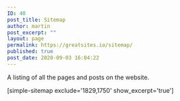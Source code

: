 ```yaml
---
ID: 40
post_title: Sitemap
author: martin
post_excerpt: ""
layout: page
permalink: https://greatsites.io/sitemap/
published: true
post_date: 2020-09-03 16:04:22
---
```

<!-- wp:paragraph -->
<p>A listing of all the pages and posts on the website. </p>
<!-- /wp:paragraph -->

<!-- wp:shortcode -->
[simple-sitemap exclude='1829,1750' show_excerpt='true']
<!-- /wp:shortcode -->